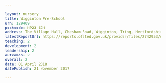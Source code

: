 ```yaml
---

layout: nursery
title: Wigginton Pre-School
urn: 129409
postcode: HP23 6EH
address: The Village Hall, Chesham Road, Wigginton, Tring, Hertfordshire, HP23 6EH
latestReportUrl: https://reports.ofsted.gov.uk/provider/files/2742953/urn/129409.pdf
teaching: 2
development: 2
leadership: 2
outcomes: 2
overall: 2
date: 01 April 2018 
datePublish: 21 November 2017

---
```


